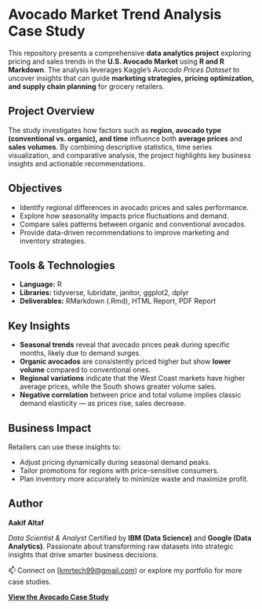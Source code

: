 #  Avocado Market Trend Analysis Case Study

This repository presents a comprehensive **data analytics project** exploring pricing and sales trends in the **U.S. Avocado Market** using **R and R Markdown**. The analysis leverages Kaggle’s *Avocado Prices Dataset* to uncover insights that can guide **marketing strategies, pricing optimization, and supply chain planning** for grocery retailers.

##  Project Overview

The study investigates how factors such as **region, avocado type (conventional vs. organic), and time** influence both **average prices** and **sales volumes**. By combining descriptive statistics, time series visualization, and comparative analysis, the project highlights key business insights and actionable recommendations.

##  Objectives

* Identify regional differences in avocado prices and sales performance.
* Explore how seasonality impacts price fluctuations and demand.
* Compare sales patterns between organic and conventional avocados.
* Provide data-driven recommendations to improve marketing and inventory strategies.

##  Tools & Technologies

* **Language:** R
* **Libraries:** tidyverse, lubridate, janitor, ggplot2, dplyr
* **Deliverables:** RMarkdown (.Rmd), HTML Report, PDF Report

##  Key Insights

* **Seasonal trends** reveal that avocado prices peak during specific months, likely due to demand surges.
* **Organic avocados** are consistently priced higher but show **lower volume** compared to conventional ones.
* **Regional variations** indicate that the West Coast markets have higher average prices, while the South shows greater volume sales.
* **Negative correlation** between price and total volume implies classic demand elasticity — as prices rise, sales decrease.

##  Business Impact

Retailers can use these insights to:

* Adjust pricing dynamically during seasonal demand peaks.
* Tailor promotions for regions with price-sensitive consumers.
* Plan inventory more accurately to minimize waste and maximize profit.

##  Author

**Aakif Altaf**

*Data Scientist & Analyst*
Certified by **IBM (Data Science)** and **Google (Data Analytics)**.
Passionate about transforming raw datasets into strategic insights that drive smarter business decisions.

 

📫 Connect on [kmrtech99@gmail.com) or explore my portfolio for more case studies.


**[View the Avocado Case Study](https://iaaqib78.github.io/Data-Analytics_Case-Study-Report/avocado_case_study.html)**
